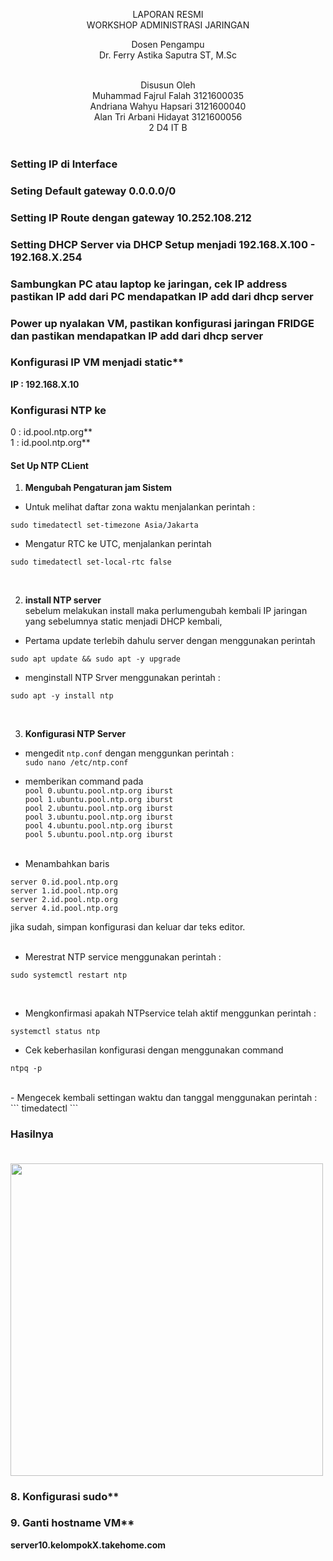 <p align = center>
LAPORAN RESMI <br>
WORKSHOP ADMINISTRASI JARINGAN </br>

<p align = center>
Dosen Pengampu <br>
Dr. Ferry Astika Saputra ST, M.Sc<br><br>

<p align = center>
Disusun Oleh<br>
Muhammad Fajrul Falah 3121600035<br>
Andriana Wahyu Hapsari 3121600040<br>
Alan Tri Arbani Hidayat 3121600056<br>
2 D4 IT B<br><br>


### Setting IP di Interface
### Seting Default gateway 0.0.0.0/0
### Setting IP Route dengan gateway 10.252.108.212
### Setting DHCP Server via DHCP Setup menjadi 192.168.X.100 - 192.168.X.254
### Sambungkan PC atau laptop ke jaringan, cek IP address pastikan IP add dari PC mendapatkan IP add dari dhcp server
### Power up nyalakan VM, pastikan konfigurasi jaringan FRIDGE dan pastikan mendapatkan IP add dari dhcp server
### Konfigurasi IP VM menjadi static**
   **IP : 192.168.X.10**<br>

### Konfigurasi NTP ke
   0 : id.pool.ntp.org** <br>
   1 : id.pool.ntp.org** <br>

#### **Set Up NTP CLient**
1. **Mengubah Pengaturan jam Sistem**
- Untuk melihat daftar zona waktu menjalankan perintah : <br>
```
sudo timedatectl set-timezone Asia/Jakarta
```

- Mengatur RTC ke UTC, menjalankan perintah <br>
```
sudo timedatectl set-local-rtc false
```
 
<br> 

2. **install NTP server**  <br>
sebelum melakukan install maka perlumengubah kembali IP jaringan yang sebelumnya static menjadi DHCP kembali, <br>
- Pertama update terlebih dahulu server dengan menggunakan perintah <br>
```
sudo apt update && sudo apt -y upgrade
```

- menginstall NTP Srver menggunakan perintah : <br>
```
sudo apt -y install ntp
```
<br>

3. **Konfigurasi NTP Server**
- mengedit `ntp.conf` dengan menggunkan perintah : <br>
```sudo nano /etc/ntp.conf``` <br>
- memberikan command pada <br>
`pool 0.ubuntu.pool.ntp.org iburst` <br>
`pool 1.ubuntu.pool.ntp.org iburst` <br>
`pool 2.ubuntu.pool.ntp.org iburst` <br>
`pool 3.ubuntu.pool.ntp.org iburst` <br>
`pool 4.ubuntu.pool.ntp.org iburst`<br> 
`pool 5.ubuntu.pool.ntp.org iburst` <br><br>

- Menambahkan baris <br>
```
server 0.id.pool.ntp.org
server 1.id.pool.ntp.org
server 2.id.pool.ntp.org
server 4.id.pool.ntp.org
``` 
jika sudah, simpan konfigurasi dan keluar dar teks editor. <br><br>

- Merestrat NTP service menggunakan perintah : <br>
```
sudo systemctl restart ntp
``` 
<br>

- Mengkonfirmasi apakah NTPservice telah aktif menggunkan perintah : <br>
```
systemctl status ntp
``` 
- Cek keberhasilan konfigurasi dengan menggunakan command 
```
ntpq -p
``` 

<br>
- Mengecek kembali settingan waktu dan tanggal menggunakan perintah : <br>
``` 
timedatectl
```
<br>

### Hasilnya <br> <br>
<img src=https://github.com/AndriWahyuu/Workshop-administrasi-jaringan/blob/7d2694c7939f4f7544cb516cd80c9b39f06d1489/Minggu%205/images/No%207.1.png width="" height="500" />



### 8. Konfigurasi sudo**
### 9. Ganti hostname VM**
   **server10.kelompokX.takehome.com**

